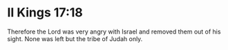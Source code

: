 # II Kings 17:18

Therefore the Lord was very angry with Israel and removed them out of his sight. None was left but the tribe of Judah only.
